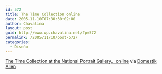 ```yaml
---
id: 572
title: The Time Collection online
date: 2005-11-10T07:30:30+02:00
author: Chavalina
layout: post
guid: http://www.wp.chavalina.net/?p=572
permalink: /2005/11/10/post-572/
categories:
  - Diseño
---
```

<a href="http://www.npg.si.edu/time/" target="_blank">The Time Collection at the National Portrait Gallery&#8230; online</a> via <a href="http://www.domestikalien.com/2005/11/10/time-y-la-national-portrait-gallery/" target="_blank">Domestik Alien</a>